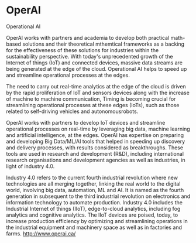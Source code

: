 # OperAI
Operational AI 

OperAI works with partners and academia to develop both practical math-based solutions and their theoretical mthemtical frameworks as a backing for the effectiveness of these solutions for industries within the sustainability perspective. With today's unprecedented growth of the Internet of things (IoT) and connected devices, massive data streams are being generated at the edge of the cloud. Operational AI helps to speed up and streamline operational processes ​at the edges.

The need to carry out real-time analytics at the edge of the cloud is driven by the rapid proliferation of IoT and sensors devices along with the increase of machine to machine communication, Timing is becoming crucial  for streamlining operational processes at these edges (IoTs), such as those related to self-driving vehicles and autonomous ​robots.

OperAI works with partners to develop IoT devices and streamline operational processes on real-time by leveraging big data, machine learning and artificial intelligence, at the edges. OperAI has expertise on preparing and developing Big Data/ML/AI tools that helped in speeding up discovery and delivery processes, with results considered as breakthroughs. These tools are used in research and development (R&D), including international research organisations and development agencies as well as industries, in light of industry 4.0.

Industry 4.0 refers to the current fourth industrial revolution where new technologies are all merging together, linking the real world to the digital world, involving big data, automation, ML and AI. It is named as the fourth generation in subsequent to the third industrial revolution on electronics and information technology to automate production. Industry 4.0 includes the Industrial Internet of things (IIoT), edge-to-cloud analytics, including fog analytics and cognitive analytics. The IIoT devices are poised, today, to increase production efficiency by optimizing and streamlining operations in the industrial equipment and machinery space as well as in factories and farms. 
http://www.operai.ca/
